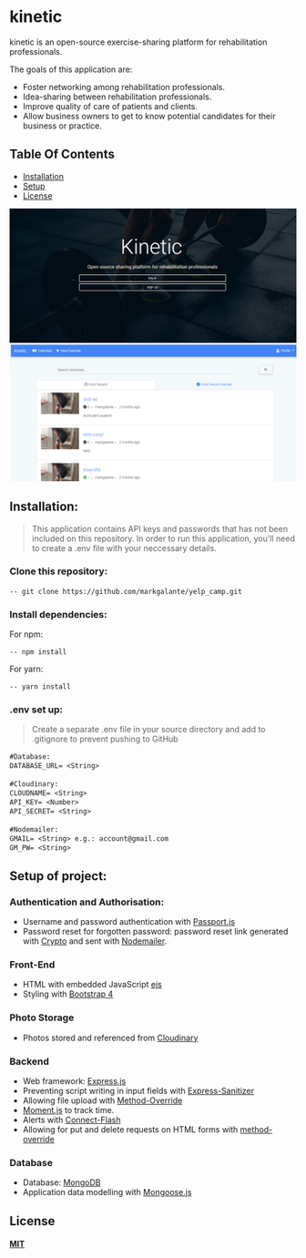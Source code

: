 # kinetic

kinetic is an open-source exercise-sharing platform for rehabilitation professionals.

The goals of this application are: 
<ul>
    <li>Foster networking among rehabilitation professionals.</li>
    <li>Idea-sharing between rehabilitation professionals.</li>
    <li>Improve quality of care of patients and clients.</li>
    <li>Allow business owners to get to know potential candidates for their business or practice.</li>
</ul>

## Table Of Contents
- [Installation](#installation)
- [Setup](#setup-of-project)
- [License](#license)

![screenshot1](/screenshot1.png)
![screenshot2](/screenshot2.png)

## Installation: 
> This application contains API keys and passwords that has not been included on this repository. In order to run this application, you'll need to create a .env file with your neccessary details. 

### Clone this repository: 
```
-- git clone https://github.com/markgalante/yelp_camp.git
```

### Install dependencies:
For npm: 
```
-- npm install
``` 

For yarn: 
```
-- yarn install
``` 

### .env set up:
> Create a separate .env file in your source directory and add to .gitignore to prevent pushing to GitHub 
```
#Database: 
DATABASE_URL= <String>

#Cloudinary:  
CLOUDNAME= <String>
API_KEY= <Number>
API_SECRET= <String>

#Nodemailer: 
GMAIL= <String> e.g.: account@gmail.com
GM_PW= <String>
```

## Setup of project: 

### Authentication and Authorisation: 
* Username and password authentication with [Passport.js](http://www.passportjs.org/)
* Password reset for forgotten password: password reset link generated with [Crypto](https://nodejs.org/api/crypto.html) and sent with [Nodemailer](https://nodemailer.com/about/). 

### Front-End 
* HTML with embedded JavaScript [ejs](https://ejs.co/)
* Styling with [Bootstrap 4](https://getbootstrap.com/)

### Photo Storage 
* Photos stored and referenced from [Cloudinary](https://cloudinary.com/)

### Backend 
* Web framework: [Express.js](https://expressjs.com/)
* Preventing script writing in input fields with [Express-Sanitizer](https://www.npmjs.com/package/express-sanitizer)
* Allowing file upload with [Method-Override](https://www.npmjs.com/package/method-override)
* [Moment.js](https://momentjs.com/docs/) to track time. 
* Alerts with [Connect-Flash](https://www.npmjs.com/package/connect-flash)
* Allowing for put and delete requests on HTML forms with [method-override](https://github.com/expressjs/method-override#method-override)

### Database
* Database: [MongoDB](https://www.mongodb.com/)
* Application data modelling with [Mongoose.js](https://mongoosejs.com/)

## License
#### [MIT](./LICENSE)